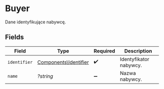 # Buyer

Dane identyfikujące nabywcę.


## Fields

| Field                                                          | Type                                                           | Required                                                       | Description                                                    |
| -------------------------------------------------------------- | -------------------------------------------------------------- | -------------------------------------------------------------- | -------------------------------------------------------------- |
| `identifier`                                                   | [Components\Identifier](../../Models/Components/Identifier.md) | :heavy_check_mark:                                             | Identyfikator nabywcy.                                         |
| `name`                                                         | *?string*                                                      | :heavy_minus_sign:                                             | Nazwa nabywcy.                                                 |